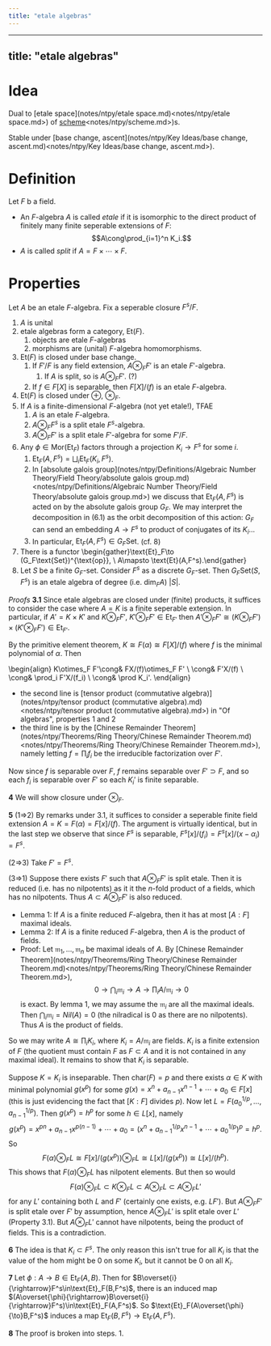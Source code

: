 ```yaml
---
title: "etale algebras"
---
```


---
title: "etale algebras"
---

# Idea
Dual to [etale space](notes/ntpy/etale space.md)<notes/ntpy/etale space.md>) of [scheme](notes/ntpy/scheme.md)<notes/ntpy/scheme.md>)s.

Stable under [base change, ascent](notes/ntpy/Key Ideas/base change, ascent.md)<notes/ntpy/Key Ideas/base change, ascent.md>).

# Definition
Let $F$ b a field.
- An $F$-algebra $A$ is called *etale* if it is isomorphic to the direct product of finitely many finite seperable extensions of $F$: $$A\cong\prod_{i=1}^n K_i.$$
- $A$ is called *split* if $A=F\times\cdots\times F$.
# Properties
Let $A$ be an etale $F$-algebra. Fix a seperable closure $F^s/F$.

1. $A$ is unital
2. etale algebras form a category, $\text{Et}(F)$.
	1. objects are etale $F$-algebras
	2. morphisms are (unital) $F$-algebra homomorphisms.
3. $\text{Et}(F)$ is closed under base change.
	1. If $F'/F$ is any field extension, $A\otimes_F F'$ is an etale $F'$-algebra.
		1. If $A$ is split, so is $A\otimes_F F'$. (?)
	2. If $f\in F[X]$ is separable, then $F[X]/(f)$ is an etale $F$-algebra.
4. $\text{Et}(F)$ is closed under $\oplus$, $\otimes_F$.
5. If $A$ is a finite-dimensional $F$-algebra (not yet etale!), TFAE
	1. $A$ is an etale $F$-algebra.
	2. $A\otimes_F F^s$ is a split etale $F^s$-algebra.
	3. $A\otimes_F F'$ is a split etale $F'$-algebra for some $F'/F$.
6. Any $\phi\in\text{Mor}(\text{Et}_F)$ factors through a projection $K_i\to F^s$ for some $i$.
	1. $\text{Et}_F(A,F^s)=\bigsqcup_i\text{Et}_F(K_i,F^s)$.
	2. In [absolute galois group](notes/ntpy/Definitions/Algebraic Number Theory/Field Theory/absolute galois group.md)<notes/ntpy/Definitions/Algebraic Number Theory/Field Theory/absolute galois group.md>) we discuss that $\text{Et}_F(A,F^s)$ is acted on by the absolute galois group $G_F$. We may interpret the decomposition in (6.1) as the orbit decomposition of this action: $G_F$ can send an embedding $A\to F^s$ to product of conjugates of its $K_i$...
	3. In particular, $\text{Et}_F(A,F^s)\in G_F\text{Set}$. (cf. 8)
7. There is a functor \begin{gather}\text{Et}_F\to (G_F\text{Set})^{\text{op}}, \\ A\mapsto \text{Et}(A,F^s).\end{gather}
8. Let $S$ be a finite $G_F$-set. Consider $F^s$ as a discrete $G_F$-set. Then $G_F\text{Set}(S,F^s)$ is an etale algebra of degree (i.e. $\text{dim}_FA$) $|S|$.

*Proofs*
**3.1**
Since etale algebras are closed under (finite) products, it suffices to consider the case where $A=K$ is a finite seperable extension. In particular, if $A'=K\times K'$ and $K\otimes_F F'$, $K'\otimes_F F'\in\text{Et}_{F'}$ then $A'\otimes_F F'\cong (K\otimes_F F')\times (K'\otimes_F F')\in\text{Et}_{F'}$.

By the primitive element theorem, $K\cong F(\alpha)\cong F[X]/(f)$ where $f$ is the minimal polynomial of $\alpha$. Then

\begin{align}
K\otimes_F F'\cong& FX[](<>)/(f)\otimes_F F' \\
\cong& F'X[](<>)/(f) \\
\cong& \prod_i F'X[](<>)/(f_i) \\
\cong& \prod K_i'.
\end{align}

- the second line is [tensor product (commutative algebra)](notes/ntpy/tensor product (commutative algebra).md)<notes/ntpy/tensor product (commutative algebra).md>) in "Of algebras", properties 1 and 2
- the third line is by the [Chinese Remainder Theorem](notes/ntpy/Theorems/Ring Theory/Chinese Remainder Theorem.md)<notes/ntpy/Theorems/Ring Theory/Chinese Remainder Theorem.md>), namely letting $f=\prod_i f_i$ be the irreducible factorization over $F'$.

Now since $f$ is separable over $F$, $f$ remains separable over $F'\supset F$, and so each $f_i$ is separable over $F'$ so each $K_i'$ is finite separable. 

**4**
We will show closure under $\otimes_F$. 

**5**
(1=>2) By remarks under 3.1, it suffices to consider a seperable finite field extension $A=K=F(\alpha)=F[x]/(f)$. The argument is virtually identical, but in the last step we observe that since $F^s$ is separable, $F^s[x]/(f_i)=F^s[x]/(x-\alpha_i)=F^s$. 

(2=>3) Take $F'=F^s$.

(3=>1) Suppose there exists $F'$ such that $A\otimes_F F'$ is split etale. Then it is reduced (i.e. has no nilpotents) as it it the $n$-fold product of a fields, which has no nilpotents. Thus $A\subset A\otimes _F F'$ is also reduced.

- Lemma 1: If $A$ is a finite reduced $F$-algebra, then it has at most $[A:F]$ maximal ideals.
- Lemma 2: If $A$ is a finite reduced $F$-algebra, then $A$ is the product of fields.
- Proof: Let $\mathfrak{m}_1,\dots,\mathfrak{m}_n$ be maximal ideals of $A$. By [Chinese Remainder Theorem](notes/ntpy/Theorems/Ring Theory/Chinese Remainder Theorem.md)<notes/ntpy/Theorems/Ring Theory/Chinese Remainder Theorem.md>), $$0\to \bigcap_i\mathfrak{m}_i\to A\to\prod_i A/\mathfrak{m}_i\to 0$$ is exact. By lemma 1, we may assume the $\mathfrak{m}_i$ are all the maximal ideals. Then $\bigcap_i\mathfrak{m}_i=Nil(A)=0$ (the nilradical is 0 as there are no nilpotents). Thus $A$ is the product of fields.

So we may write $A\cong\prod_i K_i$, where $K_i=A/\mathfrak{m}_i$ are fields. $K_i$ is a finite extension of $F$ (the quotient must contain $F$ as $F\subset A$ and it is not contained in any maximal ideal). It remains to show that $K_i$ is separable.

Suppose $K=K_i$ is inseparable. Then $\text{char}(F)=p$ and there exists $\alpha\in K$ with minimal polynomial $g(x^p)$ for some $g(x)=x^n+a_{n-1}x^{n-1}+\cdots+a_0\in F[x]$ (this is just evidencing the fact that $[K:F]$ divides $p$). Now let $L=F(a_0^{1/p},\dots,a_{n-1}^{1/p})$. Then $g(x^p)=h^p$ for some $h\in L[x]$, namely $$g(x^p)=x^{pn}+a_{n-1}x^{p(n-1)}+\cdots+a_0 = (x^n+a_{n-1}^{1/p}x^{n-1}+\cdots+a_0^{1/p})^p=h^p.$$
So $$F(\alpha)\otimes_F L\cong F[x]/(g(x^p))\otimes_F L\cong L[x]/(g(x^p))\cong L[x]/(h^p).$$
This shows that $F(\alpha)\otimes_F L$ has nilpotent elements. But then so would $$F(\alpha)\otimes_F L\subset K\otimes_F L\subset A\otimes_F L\subset A\otimes_F L'$$ for any $L'$ containing both $L$ and $F'$ (certainly one exists, e.g. $LF'$). But $A\otimes_F F'$ is split etale over $F'$ by assumption, hence $A\otimes_F L'$ is split etale over $L'$ (Property 3.1). But $A\otimes_F L'$ cannot have nilpotents, being the product of fields. This is a contradiction.

**6**
The idea is that $K_i\subset F^s$. The only reason this isn't true for all $K_i$ is that the value of the hom might be 0 on some $K_i$, but it cannot be 0 on all $K_i$. 

**7**
Let $\phi:A\to B\in\text{Et}_F(A,B)$. Then for $B\overset{i}{\rightarrow}F^s\in\text{Et}_F(B,F^s)$, there is an induced map $(A\overset{\phi}{\rightarrow}B\overset{i}{\rightarrow}F^s)\in\text{Et}_F(A,F^s)$. So $\text{Et}_F(A\overset{\phi}{\to}B,F^s)$ induces a map $\text{Et}_F(B,F^s)\to\text{Et}_F(A,F^s)$.

**8**
The proof is broken into steps.
1. 
